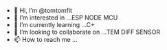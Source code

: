 - 👋 Hi, I’m @tomtomfit
- 👀 I’m interested in ...ESP NODE MCU
- 🌱 I’m currently learning ...C+
- 💞️ I’m looking to collaborate on ...TEM DIFF SENSOR
- 📫 How to reach me ...

<!---
tomtomfit/tomtomfit is a ✨ special ✨ repository because its `README.md` (this file) appears on your GitHub profile.
You can click the Preview link to take a look at your changes.
--->
